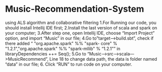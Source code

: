 # Music-Recommendation-System
using ALS algorithm and collaborative filtering
1.For Running our code, you should install Intellij IDE first;
2.Install the last version of scala and spark on your computer;
3.After step one, open Intellij IDE, choose “Import Project” option, and import “Music” in our file;
4.Go to”target—>build.sbt”, check if there added “ "org.apache.spark" %% "spark- core" % "1.2.1","org.apache.spark" %% "spark-mllib" % “1.2.1”” in libraryDependencies ++= Seq();
5.Go to “Music—>src—>scala—>MusicRecommend”, Line 18 to change data path, the data is folder named “data” in our file;
6. Click “RUN” to run code on your computer.
